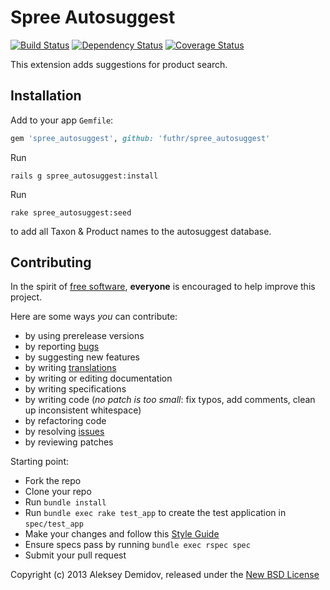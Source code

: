 # Spree Autosuggest

[![Build Status](https://secure.travis-ci.org/futhr/spree_autosuggest.png?branch=master)](http://travis-ci.org/futhr/spree_autosuggest)
[![Dependency Status](https://gemnasium.com/futhr/spree_autosuggest.png)](https://gemnasium.com/futhr/spree_autosuggest)
[![Coverage Status](https://coveralls.io/repos/futhr/spree_autosuggest/badge.png?branch=master)](https://coveralls.io/r/futhr/spree_autosuggest)

This extension adds suggestions for product search.

## Installation

Add to your app `Gemfile`:
```ruby
gem 'spree_autosuggest', github: 'futhr/spree_autosuggest'
```

Run

    rails g spree_autosuggest:install

Run

    rake spree_autosuggest:seed

to add all Taxon & Product names to the autosuggest database.

## Contributing

In the spirit of [free software][1], **everyone** is encouraged to help improve this project.

Here are some ways *you* can contribute:

* by using prerelease versions
* by reporting [bugs][2]
* by suggesting new features
* by writing [translations][4]
* by writing or editing documentation
* by writing specifications
* by writing code (*no patch is too small*: fix typos, add comments, clean up inconsistent whitespace)
* by refactoring code
* by resolving [issues][2]
* by reviewing patches

Starting point:

* Fork the repo
* Clone your repo
* Run `bundle install`
* Run `bundle exec rake test_app` to create the test application in `spec/test_app`
* Make your changes and follow this [Style Guide][5]
* Ensure specs pass by running `bundle exec rspec spec`
* Submit your pull request

Copyright (c) 2013 Aleksey Demidov, released under the [New BSD License][3]

[1]: http://www.fsf.org/licensing/essays/free-sw.html
[2]: https://github.com/futhr/spree_autosuggest/issues
[3]: https://github.com/futhr/spree_autosuggest/tree/master/LICENSE
[4]: http://www.localeapp.com/projects/4933
[5]: https://github.com/thoughtbot/guides
